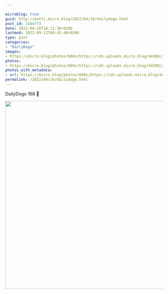 ```yaml
---

microblog: true
guid: http://matti.micro.blog/2022/04/16/dailydogo.html
post_id: 1544773
date: 2022-04-16T18:11:38+0200
lastmod: 2022-09-12T09:45:48+0200
type: post
categories:
- "DailyDogo"
images:
- https://micro.blog/photos/600x/https://cdn.uploads.micro.blog/44388/2022/fbf0a6a36e.jpg
photos:
- https://micro.blog/photos/600x/https://cdn.uploads.micro.blog/44388/2022/fbf0a6a36e.jpg
photos_with_metadata:
- url: https://micro.blog/photos/600x/https://cdn.uploads.micro.blog/44388/2022/fbf0a6a36e.jpg
permalink: /2022/04/16/dailydogo.html
---
```

DailyDogo 168 🐶

<img src="https://micro.blog/photos/600x/https://blog.martin-haehnel.de/uploads/2022/fbf0a6a36e.jpg" width="600" height="600" alt="" />
